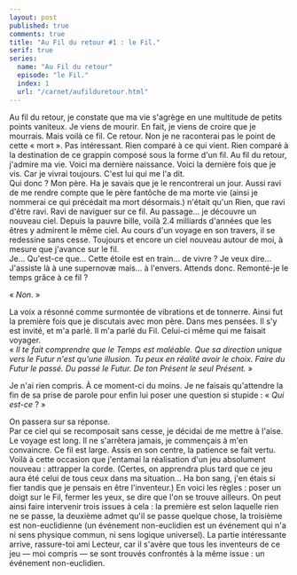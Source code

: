 ```yaml
---
layout: post
published: true
comments: true
title: "Au Fil du retour #1 : le Fil."
serif: true
series:
  name: "Au Fil du retour"
  episode: "le Fil."
  index: 1
  url: "/carnet/aufilduretour.html"
---
```

Au fil du retour, je constate que ma vie s'agrège en une multitude de petits points vaniteux. Je viens de mourir. En fait, je viens de croire que je mourrais. Mais voilà ce fil. Ce retour. Non je ne raconterai pas le point de cette « mort ». Pas intéressant. Rien comparé à ce qui vient. Rien comparé à la destination de ce grappin composé sous la forme d'un fil. Au fil du retour, j'admire ma vie. Voici ma dernière naissance. Voici la dernière fois que je vis. Car je vivrai toujours. C'est lui qui me l'a dit.  
Qui donc ? Mon père. Ha je savais que je le rencontrerai un jour. Aussi ravi de me rendre compte que le père fantôche de ma morte vie (ainsi je nommerai ce qui précédait ma mort désormais.) n'était qu'un Rien, que ravi d'être ravi. Ravi de naviguer sur ce fil. Au passage… je découvre un nouveau ciel. Depuis la pauvre bille, voilà 2.4 milliards d'années que les êtres y admirent le même ciel. Au cours d'un voyage en son travers, il se redessine sans cesse. Toujours et encore un ciel nouveau autour de moi, à mesure que j'avance sur le fil.  
Je… Qu'est-ce que… Cette étoile est en train… de vivre ? Je veux dire… J'assiste là à une supernovæ mais… à l'envers. Attends donc. Remonté-je le temps grâce à ce fil ?

« *Non*. »

La voix a résonné comme surmontée de vibrations et de tonnerre. Ainsi fut la première fois que je discutais avec mon père. Dans mes pensées. Il s'y est invité, et m'a parlé. Il m'a parlé du Fil. Celui-ci même qui me faisait voyager.  
« *Il te fait comprendre que le Temps est maléable. Que sa direction unique vers le Futur n'est qu'une illusion. Tu peux en réalité avoir le choix. Faire du Futur le passé. Du passé le Futur. De ton Présent le seul Présent.* »

Je n'ai rien compris. À ce moment-ci du moins. Je ne faisais qu'attendre la fin de sa prise de parole pour enfin lui poser une question si stupide : « *Qui est-ce* ? »

On passera sur sa réponse.  
Par ce ciel qui se recomposait sans cesse, je décidai de me mettre à l'aise. Le voyage est long. Il ne s'arrêtera jamais, je commençais à m'en convaincre. Ce fil est large. Assis en son centre, la patience se fait vertu. Voilà à cette occasion que j'entamai la réalisation d'un jeu absolument nouveau : attrapper la corde. (Certes, on apprendra plus tard que ce jeu aura été celui de tous ceux dans ma situation… Ha bon sang, j'en étais si fier tandis que je pensais en être l'inventeur.) En voici les règles : poser un doigt sur le Fil, fermer les yeux, se dire que l'on se trouve ailleurs. On peut ainsi faire intervenir trois issues à cela : la première est selon laquelle rien ne se passe, la deuxième admet qu'il se passe quelque chose, la troisième est non-euclidienne (un événement non-euclidien est un événement qui n'a ni sens physique commun, ni sens logique universel). La partie intéressante arrive, rassure-toi ami Lecteur, car il s'avère que tous les inventeurs de ce jeu — moi compris — se sont trouvés confrontés à la même issue : un événement non-euclidien.

